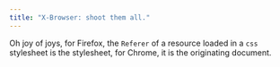 ```yaml
---
title: "X-Browser: shoot them all."
---
```



<p>Oh joy of joys, for Firefox, the <code>Referer</code> of a resource loaded in a <code>css</code> stylesheet is the stylesheet, for Chrome, it is the originating document.</p>